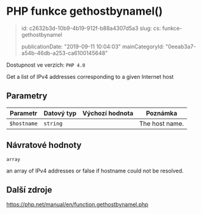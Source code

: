 PHP funkce gethostbynamel()
===========================

> id: c2632b3d-10b9-4b19-912f-b88a4307d5a3
> slug:
> 	cs: funkce-gethostbynamel
> 
> publicationDate: "2019-09-11 10:04:03"
> mainCategoryId: "0eeab3a7-a54b-46db-a253-ca6100145648"

Dostupnost ve verzích: `PHP 4.0`

Get a list of IPv4 addresses corresponding to a given Internet host


Parametry
--------------

| Parametr | Datový typ | Výchozí hodnota | Poznámka |
|-----|-----|-----|-----|
| `$hostname` | `string` |  | The host name. |


Návratové hodnoty
----------------

`array`

an array of IPv4 addresses or false if
hostname could not be resolved.

Další zdroje
------------

https://php.net/manual/en/function.gethostbynamel.php
